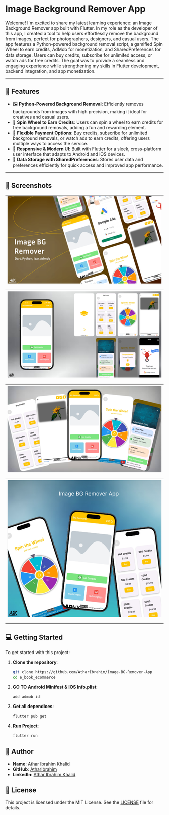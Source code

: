 # Image Background Remover App

Welcome! I'm excited to share my latest learning experience: an Image Background Remover app built with Flutter. In my role as the developer of this app, I created a tool to help users effortlessly remove the background from images, perfect for photographers, designers, and casual users. The app features a Python-powered background removal script, a gamified Spin Wheel to earn credits, AdMob for monetization, and SharedPreferences for data storage. Users can buy credits, subscribe for unlimited access, or watch ads for free credits. The goal was to provide a seamless and engaging experience while strengthening my skills in Flutter development, backend integration, and app monetization.

---

## 🚀 Features

- 🖼 **Python-Powered Background Removal**: Efficiently removes backgrounds from images with high precision, making it ideal for creatives and casual users.
- 🎯 **Spin Wheel to Earn Credits**: Users can spin a wheel to earn credits for free background removals, adding a fun and rewarding element.
- 💼 **Flexible Payment Options**: Buy credits, subscribe for unlimited background removals, or watch ads to earn credits, offering users multiple ways to access the service.
- 🎨 **Responsive & Modern UI**: Built with Flutter for a sleek, cross-platform user interface that adapts to Android and iOS devices.
- 📱 **Data Storage with SharedPreferences**: Stores user data and preferences efficiently for quick access and improved app performance.



---

## 📸 Screenshots

| ![Splash Screen](screenshots/Screenshot%202024-12-04%20162638.png) |
|:---:|

| ![Splash Screen](screenshots/Screenshot%202024-12-04%20161600.png) |
|:---:|

| ![Splash Screen](screenshots/Screenshot%202024-12-04%20161442.png) |
|:---:|

| ![Splash Screen](screenshots/Screenshot%202024-12-04%20161532.png) |
|:---:|


---

## 💻 Getting Started

To get started with this project:

1. **Clone the repository**:
   ```bash
   git clone https://github.com/AtharIbrahim/Image-BG-Remover-App
   cd e_book_ecommerce

2. **GO TO Android Minifest & IOS Info.plist**:
   ```bash
   add admob id

2. **Get all dependices**:
   ```bash
   flutter pub get
4. **Run Project**:
   ```bash
   flutter run
## 👤 Author

- **Name**: Athar Ibrahim Khalid
- **GitHub**: [AtharIbrahim](https://github.com/AtharIbrahim/)
- **LinkedIn**: [Athar Ibrahim Khalid](https://www.linkedin.com/in/athar-ibrahim-khalid-0715172a2/)


## 📝 License

This project is licensed under the MIT License. See the [LICENSE](LICENSE.txt) file for details.
